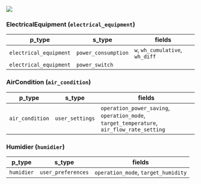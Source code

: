 ![](schema.ls.png)

### ElectricalEquipment (`electrical_equipment`)

| p_type | s_type | fields |
|---|---|---|
| `electrical_equipment` | `power_consumption` | `w`, `wh_cumulative`, `wh_diff` |
| `electrical_equipment` | `power_switch` |  |

### AirCondition (`air_condition`)

| p_type | s_type | fields |
|---|---|---|
| `air_condition` | `user_settings` | `operation_power_saving`, `operation_mode`, `target_temperature`, `air_flow_rate_setting` |

### Humidier (`humidier`)

| p_type | s_type | fields |
|---|---|---|
| `humidier` | `user_preferences` | `operation_mode`, `target_humidity` |
